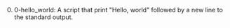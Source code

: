 0. 0-hello_world: A script that print "Hello, world" followed by a new line to the standard output.
